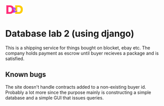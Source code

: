 ![](d2d_app/static/d2d_app/logo.png)
# Database lab 2 (using django)
This is a shipping service for things bought on blocket, ebay etc. The company holds payment as escrow until buyer recieves
a package and is satisfied.

## Known bugs
The site doesn't handle contracts added to a non-existing buyer id. Probably a lot more since the purpose mainly is constructing a simple database and a simple GUI that issues queries.
